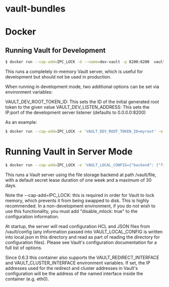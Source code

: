 # vault-bundles



# Docker

## Running Vault for Development

``` bash
$ docker run --cap-add=IPC_LOCK -d --name=dev-vault -p 8200:8200  vault
```
This runs a completely in-memory Vault server, which is useful for development but should not be used in production.

When running in development mode, two additional options can be set via environment variables:

VAULT_DEV_ROOT_TOKEN_ID: This sets the ID of the initial generated root token to the given value
VAULT_DEV_LISTEN_ADDRESS: This sets the IP:port of the development server listener (defaults to 0.0.0.0:8200)

As an example:
``` bash
$ docker run --cap-add=IPC_LOCK -e 'VAULT_DEV_ROOT_TOKEN_ID=myroot' -e 'VAULT_DEV_LISTEN_ADDRESS=0.0.0.0:1234' vault
```


# Running Vault in Server Mode

``` bash
$ docker run --cap-add=IPC_LOCK -e 'VAULT_LOCAL_CONFIG={"backend": {"file": {"path": "/vault/file"}}, "default_lease_ttl": "168h", "max_lease_ttl": "720h"}' vault server
```

This runs a Vault server using the file storage backend at path /vault/file, with a default secret lease duration of one week and a maximum of 30 days.

Note the --cap-add=IPC_LOCK: this is required in order for Vault to lock memory, which prevents it from being swapped to disk. This is highly recommended. In a non-development environment, if you do not wish to use this functionality, you must add "disable_mlock: true" to the configuration information.

At startup, the server will read configuration HCL and JSON files from /vault/config (any information passed into VAULT_LOCAL_CONFIG is written into local.json in this directory and read as part of reading the directory for configuration files). Please see Vault's configuration documentation for a full list of options.

Since 0.6.3 this container also supports the VAULT_REDIRECT_INTERFACE and VAULT_CLUSTER_INTERFACE environment variables. If set, the IP addresses used for the redirect and cluster addresses in Vault's configuration will be the address of the named interface inside the container (e.g. eth0).
